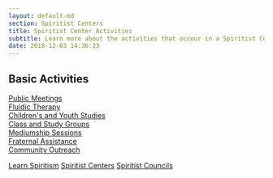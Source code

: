 ```yaml
---
layout: default-md
section: Spiritist Centers
title: Spiritist Center Activities
subtitle: Learn more about the activities that occour in a Spiritist Center.
date: 2018-12-03 14:36:23
---
```


## Basic Activities
[Public Meetings](public-meetings)  
[Fluidic Therapy](fluidic-therapy)  
[Children's and Youth Studies](children-youth-studies)  
[Class and Study Groups](study-groups)  
[Mediumship Sessions](mediumship-sessions)  
[Fraternal Assistance](fraternal-assistance)  
[Community Outreach](community-outreach) 



<a href="/spiritism/" class="button special">Learn Spiritism</a>
<a href="/spiritism/centers" class="button">Spiritist Centers</a>
<a href="/spiritism/councils" class="button">Spiritist Councils</a>
